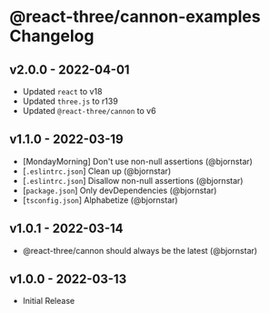 # @react-three/cannon-examples Changelog

## v2.0.0 - 2022-04-01

- Updated `react` to v18
- Updated `three.js` to r139
- Updated `@react-three/cannon` to v6

## v1.1.0 - 2022-03-19

- [MondayMorning] Don't use non-null assertions (@bjornstar)
- [`.eslintrc.json`] Clean up (@bjornstar)
- [`.eslintrc.json`] Disallow non-null assertions (@bjornstar)
- [`package.json`] Only devDependencies (@bjornstar)
- [`tsconfig.json`] Alphabetize (@bjornstar)

## v1.0.1 - 2022-03-14

- @react-three/cannon should always be the latest (@bjornstar)

## v1.0.0 - 2022-03-13

- Initial Release
